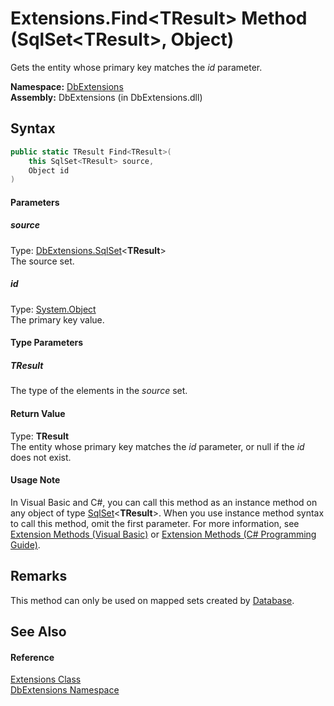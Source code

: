 Extensions.Find&lt;TResult> Method (SqlSet&lt;TResult>, Object)
===============================================================
Gets the entity whose primary key matches the *id* parameter.

**Namespace:** [DbExtensions][1]  
**Assembly:** DbExtensions (in DbExtensions.dll)

Syntax
------

```csharp
public static TResult Find<TResult>(
	this SqlSet<TResult> source,
	Object id
)

```

#### Parameters

##### *source*
Type: [DbExtensions.SqlSet][2]&lt;**TResult**>  
The source set.

##### *id*
Type: [System.Object][3]  
The primary key value.

#### Type Parameters

##### *TResult*
The type of the elements in the *source* set.

#### Return Value
Type: **TResult**  
 The entity whose primary key matches the *id* parameter, or null if the *id* does not exist. 
#### Usage Note
In Visual Basic and C#, you can call this method as an instance method on any object of type [SqlSet][2]&lt;**TResult**>. When you use instance method syntax to call this method, omit the first parameter. For more information, see [Extension Methods (Visual Basic)][4] or [Extension Methods (C# Programming Guide)][5].

Remarks
-------
 This method can only be used on mapped sets created by [Database][6]. 

See Also
--------

#### Reference
[Extensions Class][7]  
[DbExtensions Namespace][1]  

[1]: ../README.md
[2]: ../SqlSet_1/README.md
[3]: http://msdn.microsoft.com/en-us/library/e5kfa45b
[4]: http://msdn.microsoft.com/en-us/library/bb384936.aspx
[5]: http://msdn.microsoft.com/en-us/library/bb383977.aspx
[6]: ../Database/README.md
[7]: README.md